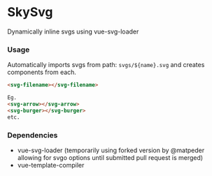 # SkySvg
Dynamically inline svgs using vue-svg-loader

### Usage
Automatically imports svgs from path: `svgs/${name}.svg` and creates components from each.

```html
<svg-filename></svg-filename>

Eg.
<svg-arrow></svg-arrow>
<svg-burger></svg-burger>
etc.
```

### Dependencies
- vue-svg-loader (temporarily using forked version by @matpeder allowing for svgo options until submitted pull request is merged)
- vue-template-compiler
